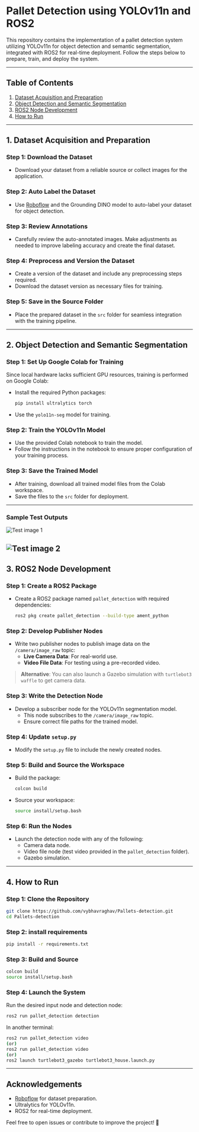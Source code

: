 # Pallet Detection using YOLOv11n and ROS2

This repository contains the implementation of a pallet detection system utilizing YOLOv11n for object detection and semantic segmentation, integrated with ROS2 for real-time deployment. Follow the steps below to prepare, train, and deploy the system.

---

## **Table of Contents**

1. [Dataset Acquisition and Preparation](#dataset-acquisition-and-preparation)  
2. [Object Detection and Semantic Segmentation](#object-detection-and-semantic-segmentation)  
3. [ROS2 Node Development](#ros2-node-development)  
4. [How to Run](#how-to-run)

---

## **1. Dataset Acquisition and Preparation**

### Step 1: Download the Dataset
- Download your dataset from a reliable source or collect images for the application.  

### Step 2: Auto Label the Dataset  
- Use [Roboflow](https://app.roboflow.com/) and the Grounding DINO model to auto-label your dataset for object detection.  

### Step 3: Review Annotations  
- Carefully review the auto-annotated images. Make adjustments as needed to improve labeling accuracy and create the final dataset.  

### Step 4: Preprocess and Version the Dataset  
- Create a version of the dataset and include any preprocessing steps required.  
- Download the dataset version as necessary files for training.

### Step 5: Save in the Source Folder  
- Place the prepared dataset in the `src` folder for seamless integration with the training pipeline.

---

## **2. Object Detection and Semantic Segmentation**

### Step 1: Set Up Google Colab for Training  
Since local hardware lacks sufficient GPU resources, training is performed on Google Colab:  
- Install the required Python packages:  
  ```bash
  pip install ultralytics torch
  ```
- Use the `yolo11n-seg` model for training.

### Step 2: Train the YOLOv11n Model  
- Use the provided Colab notebook to train the model.  
- Follow the instructions in the notebook to ensure proper configuration of your training process.

### Step 3: Save the Trained Model  
- After training, download all trained model files from the Colab workspace.  
- Save the files to the `src` folder for deployment.

---

### Sample Test Outputs

![Test image 1](src/runs/segment/train2/832000-4745_jpg.rf.d894ed3cece0202029e41d6e3c0fe8a8.jpg)

![Test image 2](src/runs/segment/train2/1579163714854-77_jpg.rf.9d207bcd1ffc5a56c86b75c3c40ae7d8.jpg)
---

## **3. ROS2 Node Development**

### Step 1: Create a ROS2 Package  
- Create a ROS2 package named `pallet_detection` with required dependencies:  
  ```bash
  ros2 pkg create pallet_detection --build-type ament_python
  ```

### Step 2: Develop Publisher Nodes  
- Write two publisher nodes to publish image data on the `/camera/image_raw` topic:  
  - **Live Camera Data**: For real-world use.  
  - **Video File Data**: For testing using a pre-recorded video.  

> **Alternative**: You can also launch a Gazebo simulation with `turtlebot3 waffle` to get camera data.  

### Step 3: Write the Detection Node  
- Develop a subscriber node for the YOLOv11n segmentation model.  
  - This node subscribes to the `/camera/image_raw` topic.  
  - Ensure correct file paths for the trained model.

### Step 4: Update `setup.py`  
- Modify the `setup.py` file to include the newly created nodes.  

### Step 5: Build and Source the Workspace  
- Build the package:  
  ```bash
  colcon build
  ```
- Source your workspace:  
  ```bash
  source install/setup.bash
  ```

### Step 6: Run the Nodes  
- Launch the detection node with any of the following:  
  - Camera data node.  
  - Video file node (test video provided in the `pallet_detection` folder).  
  - Gazebo simulation.

---

## **4. How to Run**

### Step 1: Clone the Repository  
```bash
git clone https://github.com/vybhavraghav/Pallets-detection.git
cd Pallets-detection
```

### Step 2: install requirements

```bash
pip install -r requirements.txt
```
### Step 3: Build and Source  
```bash
colcon build
source install/setup.bash
```

### Step 4: Launch the System  
Run the desired input node and detection node:  
```bash
ros2 run pallet_detection detection
```

In another terminal:
```bash
ros2 run pallet_detection video
(or)
ros2 run pallet_detection video
(or)
ros2 launch turtlebot3_gazebo turtlebot3_house.launch.py 
```


---


## **Acknowledgements**  
- [Roboflow](https://app.roboflow.com/) for dataset preparation.  
- Ultralytics for YOLOv11n.  
- ROS2 for real-time deployment.

Feel free to open issues or contribute to improve the project! 🚀
